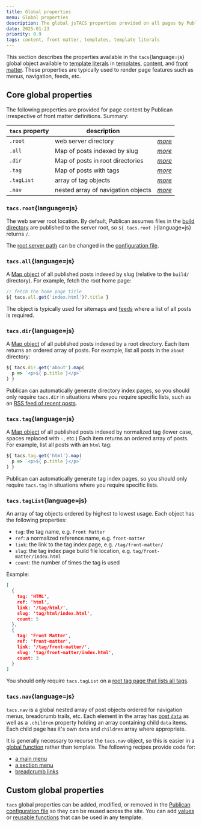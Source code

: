 ```yaml
---
title: Global properties
menu: Global properties
description: The global jsTACS properties provided on all pages by Publican.
date: 2025-01-23
priority: 0.9
tags: content, front matter, templates, template literals
---
```


This section describes the properties available in the `tacs`{language=js} global object available to [template literals](--ROOT--docs/setup/jstacs/) in [templates](--ROOT--docs/setup/templates/), [content](--ROOT--docs/setup/content/), and [front matter](--ROOT--docs/reference/front-matter/). These properties are typically used to render page features such as menus, navigation, feeds, etc.


## Core global properties

The following properties are provided for page content by Publican irrespective of front matter definitions. Summary:

|`tacs` property|description||
|---|---|---:|
|`.root`|web server directory|[*more*](#tacsroot)|
|`.all`|Map of posts indexed by slug|[*more*](#tacsall)|
|`.dir`|Map of posts in root directories|[*more*](#tacsdir)|
|`.tag`|Map of posts with tags|[*more*](#tacstag)|
|`.tagList`|array of tag objects|[*more*](#tacstaglist)|
|`.nav`|nested array of navigation objects|[*more*](#tacsnav)|


### `tacs.root`{language=js}

The web server root location. By default, Publican assumes files in the [build directory](--ROOT--docs/reference/publican-options/#directories) are published to the server root, so `${ tacs.root }`{language=js} returns `/`.

The [root server path](--ROOT--docs/reference/publican-options/#root-server-path) can be changed in the [configuration file](--ROOT--docs/setup/configuration/).


### `tacs.all`{language=js}

A [Map object](https://developer.mozilla.org/docs/Web/JavaScript/Reference/Global_Objects/Map) of all published posts indexed by slug (relative to the `build/` directory). For example, fetch the root home page:

```js
// fetch the home page title
${ tacs.all.get('index.html')?.title }
```

The object is typically used for sitemaps and [feeds](--ROOT--docs/recipe/feeds/rss-feed/) where a list of all posts is required.


### `tacs.dir`{language=js}

A [Map object](https://developer.mozilla.org/docs/Web/JavaScript/Reference/Global_Objects/Map) of all published posts indexed by a root directory. Each item returns an ordered array of posts. For example, list all posts in the `about` directory:

```js
${ tacs.dir.get('about').map(
  p => `<p>${ p.title }</p>`
) }
```

Publican can automatically generate directory index pages, so you should only require `tacs.dir` in situations where you require specific lists, such as an [RSS feed of recent posts](--ROOT--docs/recipe/feeds/rss-feed/).


### `tacs.tag`{language=js}

A [Map object](https://developer.mozilla.org/docs/Web/JavaScript/Reference/Global_Objects/Map) of all published posts indexed by normalized tag (lower case, spaces replaced with `-`, etc.) Each item returns an ordered array of posts. For example, list all posts with an `html` tag:

```js
${ tacs.tag.get('html').map(
  p => `<p>${ p.title }</p>`
) }
```

Publican can automatically generate tag index pages, so you should only require `tacs.tag` in situations where you require specific lists.


### `tacs.tagList`{language=js}

An array of tag objects ordered by highest to lowest usage. Each object has the following properties:

* `tag`: the tag name, e.g. `Front Matter`
* `ref`: a normalized reference name, e.g. `front-matter`
* `link`: the link to the tag index page, e.g. `/tag/front-matter/`
* `slug`: the tag index page build file location, e.g. `tag/front-matter/index.html`
* `count`: the number of times the tag is used

Example:

```json
[
  {
    tag: 'HTML',
    ref: 'html',
    link: '/tag/html/',
    slug: 'tag/html/index.html',
    count: 5
  },
  {
    tag: 'Front Matter',
    ref: 'front-matter',
    link: '/tag/front-matter/',
    slug: 'tag/front-matter/index.html',
    count: 3
  }
]
```

You should only require `tacs.tagList` on a [root tag page that lists all tags](--ROOT--docs/setup/tag-indexes/#tacstaglist).


### `tacs.nav`{language=js}

`tacs.nav` is a global nested array of post objects ordered for navigation menus, breadcrumb trails, etc. Each element in the array has [post `data`](--ROOT--docs/reference/content-properties/) as well as a `.children` property holding an array containing child `data` items. Each child page has it's own `data` and `children` array where appropriate.

It is generally necessary to recurse the `tacs.nav` object, so this is easier in a [global function](--ROOT--docs/reference/template-globals/#defining-global-functions) rather than template. The following recipes provide code for:

* [a main menu](--ROOT--docs/recipe/navigation/main-menu/)
* [a section menu](--ROOT--docs/recipe/navigation/section-menu/)
* [breadcrumb links](--ROOT--docs/recipe/navigation/breadcrumb-links/)


## Custom global properties

`tacs` global properties can be added, modified, or removed in the [Publican configuration file](--ROOT--docs/setup/configuration/) so they can be reused across the site. You can add [values](--ROOT--docs/reference/template-globals/#defining-global-properties) or [reusable functions](--ROOT--docs/reference/template-globals/#defining-global-functions) that can be used in any template.
